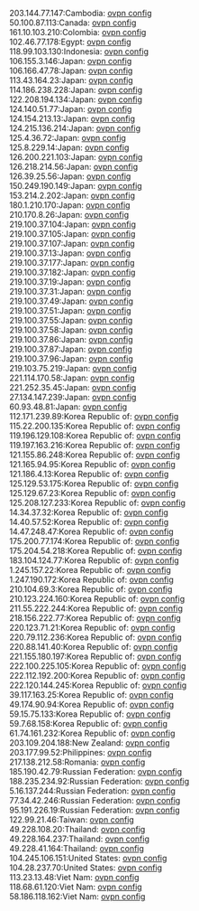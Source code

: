 203.144.77.147:Cambodia: [ovpn config](vpn/203_144_77_147.ovpn)  
50.100.87.113:Canada: [ovpn config](vpn/50_100_87_113.ovpn)  
161.10.103.210:Colombia: [ovpn config](vpn/161_10_103_210.ovpn)  
102.46.77.178:Egypt: [ovpn config](vpn/102_46_77_178.ovpn)  
118.99.103.130:Indonesia: [ovpn config](vpn/118_99_103_130.ovpn)  
106.155.3.146:Japan: [ovpn config](vpn/106_155_3_146.ovpn)  
106.166.47.78:Japan: [ovpn config](vpn/106_166_47_78.ovpn)  
113.43.164.23:Japan: [ovpn config](vpn/113_43_164_23.ovpn)  
114.186.238.228:Japan: [ovpn config](vpn/114_186_238_228.ovpn)  
122.208.194.134:Japan: [ovpn config](vpn/122_208_194_134.ovpn)  
124.140.51.77:Japan: [ovpn config](vpn/124_140_51_77.ovpn)  
124.154.213.13:Japan: [ovpn config](vpn/124_154_213_13.ovpn)  
124.215.136.214:Japan: [ovpn config](vpn/124_215_136_214.ovpn)  
125.4.36.72:Japan: [ovpn config](vpn/125_4_36_72.ovpn)  
125.8.229.14:Japan: [ovpn config](vpn/125_8_229_14.ovpn)  
126.200.221.103:Japan: [ovpn config](vpn/126_200_221_103.ovpn)  
126.218.214.56:Japan: [ovpn config](vpn/126_218_214_56.ovpn)  
126.39.25.56:Japan: [ovpn config](vpn/126_39_25_56.ovpn)  
150.249.190.149:Japan: [ovpn config](vpn/150_249_190_149.ovpn)  
153.214.2.202:Japan: [ovpn config](vpn/153_214_2_202.ovpn)  
180.1.210.170:Japan: [ovpn config](vpn/180_1_210_170.ovpn)  
210.170.8.26:Japan: [ovpn config](vpn/210_170_8_26.ovpn)  
219.100.37.104:Japan: [ovpn config](vpn/219_100_37_104.ovpn)  
219.100.37.105:Japan: [ovpn config](vpn/219_100_37_105.ovpn)  
219.100.37.107:Japan: [ovpn config](vpn/219_100_37_107.ovpn)  
219.100.37.13:Japan: [ovpn config](vpn/219_100_37_13.ovpn)  
219.100.37.177:Japan: [ovpn config](vpn/219_100_37_177.ovpn)  
219.100.37.182:Japan: [ovpn config](vpn/219_100_37_182.ovpn)  
219.100.37.19:Japan: [ovpn config](vpn/219_100_37_19.ovpn)  
219.100.37.31:Japan: [ovpn config](vpn/219_100_37_31.ovpn)  
219.100.37.49:Japan: [ovpn config](vpn/219_100_37_49.ovpn)  
219.100.37.51:Japan: [ovpn config](vpn/219_100_37_51.ovpn)  
219.100.37.55:Japan: [ovpn config](vpn/219_100_37_55.ovpn)  
219.100.37.58:Japan: [ovpn config](vpn/219_100_37_58.ovpn)  
219.100.37.86:Japan: [ovpn config](vpn/219_100_37_86.ovpn)  
219.100.37.87:Japan: [ovpn config](vpn/219_100_37_87.ovpn)  
219.100.37.96:Japan: [ovpn config](vpn/219_100_37_96.ovpn)  
219.103.75.219:Japan: [ovpn config](vpn/219_103_75_219.ovpn)  
221.114.170.58:Japan: [ovpn config](vpn/221_114_170_58.ovpn)  
221.252.35.45:Japan: [ovpn config](vpn/221_252_35_45.ovpn)  
27.134.147.239:Japan: [ovpn config](vpn/27_134_147_239.ovpn)  
60.93.48.81:Japan: [ovpn config](vpn/60_93_48_81.ovpn)  
112.171.239.89:Korea Republic of: [ovpn config](vpn/112_171_239_89.ovpn)  
115.22.200.135:Korea Republic of: [ovpn config](vpn/115_22_200_135.ovpn)  
119.196.129.108:Korea Republic of: [ovpn config](vpn/119_196_129_108.ovpn)  
119.197.163.216:Korea Republic of: [ovpn config](vpn/119_197_163_216.ovpn)  
121.155.86.248:Korea Republic of: [ovpn config](vpn/121_155_86_248.ovpn)  
121.165.94.95:Korea Republic of: [ovpn config](vpn/121_165_94_95.ovpn)  
121.186.4.13:Korea Republic of: [ovpn config](vpn/121_186_4_13.ovpn)  
125.129.53.175:Korea Republic of: [ovpn config](vpn/125_129_53_175.ovpn)  
125.129.67.23:Korea Republic of: [ovpn config](vpn/125_129_67_23.ovpn)  
125.208.127.233:Korea Republic of: [ovpn config](vpn/125_208_127_233.ovpn)  
14.34.37.32:Korea Republic of: [ovpn config](vpn/14_34_37_32.ovpn)  
14.40.57.52:Korea Republic of: [ovpn config](vpn/14_40_57_52.ovpn)  
14.47.248.47:Korea Republic of: [ovpn config](vpn/14_47_248_47.ovpn)  
175.200.77.174:Korea Republic of: [ovpn config](vpn/175_200_77_174.ovpn)  
175.204.54.218:Korea Republic of: [ovpn config](vpn/175_204_54_218.ovpn)  
183.104.124.77:Korea Republic of: [ovpn config](vpn/183_104_124_77.ovpn)  
1.245.157.22:Korea Republic of: [ovpn config](vpn/1_245_157_22.ovpn)  
1.247.190.172:Korea Republic of: [ovpn config](vpn/1_247_190_172.ovpn)  
210.104.69.3:Korea Republic of: [ovpn config](vpn/210_104_69_3.ovpn)  
210.123.224.160:Korea Republic of: [ovpn config](vpn/210_123_224_160.ovpn)  
211.55.222.244:Korea Republic of: [ovpn config](vpn/211_55_222_244.ovpn)  
218.156.222.77:Korea Republic of: [ovpn config](vpn/218_156_222_77.ovpn)  
220.123.71.21:Korea Republic of: [ovpn config](vpn/220_123_71_21.ovpn)  
220.79.112.236:Korea Republic of: [ovpn config](vpn/220_79_112_236.ovpn)  
220.88.141.40:Korea Republic of: [ovpn config](vpn/220_88_141_40.ovpn)  
221.155.180.197:Korea Republic of: [ovpn config](vpn/221_155_180_197.ovpn)  
222.100.225.105:Korea Republic of: [ovpn config](vpn/222_100_225_105.ovpn)  
222.112.192.200:Korea Republic of: [ovpn config](vpn/222_112_192_200.ovpn)  
222.120.144.245:Korea Republic of: [ovpn config](vpn/222_120_144_245.ovpn)  
39.117.163.25:Korea Republic of: [ovpn config](vpn/39_117_163_25.ovpn)  
49.174.90.94:Korea Republic of: [ovpn config](vpn/49_174_90_94.ovpn)  
59.15.75.133:Korea Republic of: [ovpn config](vpn/59_15_75_133.ovpn)  
59.7.68.158:Korea Republic of: [ovpn config](vpn/59_7_68_158.ovpn)  
61.74.161.232:Korea Republic of: [ovpn config](vpn/61_74_161_232.ovpn)  
203.109.204.188:New Zealand: [ovpn config](vpn/203_109_204_188.ovpn)  
203.177.99.52:Philippines: [ovpn config](vpn/203_177_99_52.ovpn)  
217.138.212.58:Romania: [ovpn config](vpn/217_138_212_58.ovpn)  
185.190.42.79:Russian Federation: [ovpn config](vpn/185_190_42_79.ovpn)  
188.235.234.92:Russian Federation: [ovpn config](vpn/188_235_234_92.ovpn)  
5.16.137.244:Russian Federation: [ovpn config](vpn/5_16_137_244.ovpn)  
77.34.42.246:Russian Federation: [ovpn config](vpn/77_34_42_246.ovpn)  
95.191.226.19:Russian Federation: [ovpn config](vpn/95_191_226_19.ovpn)  
122.99.21.46:Taiwan: [ovpn config](vpn/122_99_21_46.ovpn)  
49.228.108.20:Thailand: [ovpn config](vpn/49_228_108_20.ovpn)  
49.228.164.237:Thailand: [ovpn config](vpn/49_228_164_237.ovpn)  
49.228.41.164:Thailand: [ovpn config](vpn/49_228_41_164.ovpn)  
104.245.106.151:United States: [ovpn config](vpn/104_245_106_151.ovpn)  
104.28.237.70:United States: [ovpn config](vpn/104_28_237_70.ovpn)  
113.23.13.48:Viet Nam: [ovpn config](vpn/113_23_13_48.ovpn)  
118.68.61.120:Viet Nam: [ovpn config](vpn/118_68_61_120.ovpn)  
58.186.118.162:Viet Nam: [ovpn config](vpn/58_186_118_162.ovpn)  
